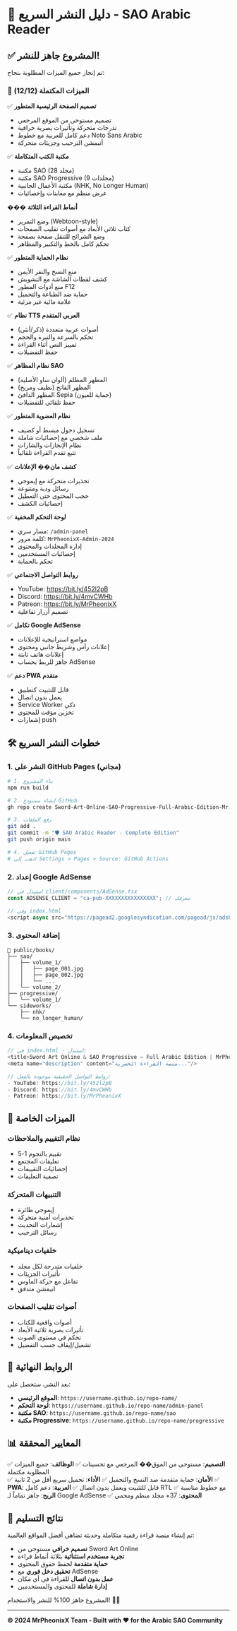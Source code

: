 # 🚀 دليل النشر السريع - SAO Arabic Reader

## ✅ المشروع جاهز للنشر!

تم إنجاز جميع الميزات المطلوبة بنجاح:

### 🎯 الميزات المكتملة (12/12)

✅ **تصميم الصفحة الرئيسية المتطور**

- تصميم مستوحى من الموقع المرجعي
- تدرجات متحركة وتأثيرات بصرية خرافية
- دعم كامل للعربية مع خطوط Noto Sans Arabic
- أنيمشن الترحيب وجزيئات متحركة

✅ **مكتبة الكتب المتكاملة**

- مكتبة SAO (28 مجلد)
- مكتبة SAO Progressive (9 مجلدات)
- مكتبة الأعمال الجانبية (NHK, No Longer Human)
- عرض منظم مع معاينات وإحصائيات

��� **أنماط القراءة الثلاثة**

- وضع التمرير (Webtoon-style)
- كتاب ثلاثي الأبعاد مع أصوات تقليب الصفحات
- وضع الشرائح للتنقل صفحة بصفحة
- تحكم كامل بالخط والتكبير والمظاهر

✅ **نظام الحماية المتطور**

- منع النسخ والنقر الأيمن
- كشف لقطات الشاشة مع التشويش
- منع أدوات المطور F12
- حماية ضد الطباعة والتحميل
- علامة مائية غير مرئية

✅ **نظام TTS العربي المتقدم**

- أصوات عربية متعددة (ذكر/أنثى)
- تحكم بالسرعة والنبرة والحجم
- تمييز النص أثناء القراءة
- حفظ التفضيلات

✅ **نظام المظاهر SAO**

- المظهر المظلم (ألوان ساو الأصلية)
- المظهر الفاتح (نظيف ومريح)
- المظهر الدافئ Sepia (حماية للعيون)
- حفظ تلقائي للتفضيلات

✅ **نظام العضوية المتطور**

- تسجيل دخول مبسط أو كضيف
- ملف شخصي مع إحصائيات شاملة
- نظام الإنجازات والشارات
- تتبع تقدم القراءة تلقائياً

✅ **كشف مان�� الإعلانات**

- تحذيرات متحركة مع إيموجي
- رسائل ودية ومتنوعة
- حجب المحتوى حتى التعطيل
- إحصائيات الكشف

✅ **لوحة التحكم المخفية**

- مسار سري: `/admin-panel`
- كلمة مرور: `MrPheonixX-Admin-2024`
- إدارة المجلدات والمحتوى
- إحصائيات المستخدمين
- تحكم بالحماية

✅ **روابط التواصل الاجتماعي**

- YouTube: https://bit.ly/452l2pB
- Discord: https://bit.ly/4mvCWHb
- Patreon: https://bit.ly/MrPheonixX
- تصميم أزرار تفاعلية

✅ **تكامل Google AdSense**

- مواضع استراتيجية للإعلانات
- إعلانات رأس وشريط جانبي ومحتوى
- إعلانات هاتف ثابتة
- جاهز للربط بحساب AdSense

✅ **دعم PWA متقدم**

- قابل للتثبيت كتطبيق
- يعمل بدون اتصال
- Service Worker ذكي
- تخزين مؤقت للمحتوى
- إشعارات push

## 🛠️ خطوات النشر السريع

### 1. النشر على GitHub Pages (مجاني)

```bash
# 1. بناء المشروع
npm run build

# 2. إنشاء مستودع GitHub
gh repo create Sword-Art-Online-SAO-Progressive-Full-Arabic-Edition-Mr.PheonixX-Team --public

# 3. رفع الملفات
git add .
git commit -m "🛡️ SAO Arabic Reader - Complete Edition"
git push origin main

# 4. تفعيل GitHub Pages
# اذهب إلى Settings > Pages > Source: GitHub Actions
```

### 2. إعداد Google AdSense

```typescript
// استبدل في client/components/AdSense.tsx
const ADSENSE_CLIENT = "ca-pub-XXXXXXXXXXXXXXXX"; // معرفك

// وفي index.html
<script async src="https://pagead2.googlesyndication.com/pagead/js/adsbygoogle.js?client=ca-pub-XXXXXXXXXXXXXXXX"></script>
```

### 3. إضافة المحتوى

```
📁 public/books/
├── sao/
│   ├── volume_1/
│   │   ├── page_001.jpg
│   │   ├── page_002.jpg
│   │   └── ...
│   └── volume_2/
├── progressive/
│   └── volume_1/
└── sideworks/
    ├── nhk/
    └── no_longer_human/
```

### 4. تخصيص المعلومات

```typescript
// في index.html - استبدل:
<title>Sword Art Online & SAO Progressive – Full Arabic Edition | MrPheonixX Team</title>
<meta name="description" content="منصة القراءة الحصرية..."/>

// روابط التواصل الحقيقية موجودة بالفعل:
- YouTube: https://bit.ly/452l2pB
- Discord: https://bit.ly/4mvCWHb
- Patreon: https://bit.ly/MrPheonixX
```

## 🎯 الميزات الخاصة

### نظام التقييم والملاحظات

- تقييم بالنجوم 1-5
- تعليقات المجتمع
- إحصائيات التقييمات
- تصفية التعليقات

### التنبيهات المتحركة

- إيموجي طائرة
- تحذيرات أمنية متحركة
- إشعارات التحديث
- رسائل الترحيب

### خلفيات ديناميكية

- خلفيات متدرجة لكل مجلد
- تأثيرات الجزيئات
- تفاعل مع حركة الماوس
- انيمشن متدفق

### أصوات تقليب الصفحات

- أصوات واقعية للكتاب
- تأثيرات بصرية ثلاثية الأبعاد
- تحكم في مستوى الصوت
- تشغيل/إيقاف حسب التفضيل

## 🔗 الروابط النهائية

بعد النشر، ستحصل على:

- **الموقع الرئيسي**: `https://username.github.io/repo-name/`
- **لوحة التحكم**: `https://username.github.io/repo-name/admin-panel`
- **مكتبة SAO**: `https://username.github.io/repo-name/sao`
- **مكتبة Progressive**: `https://username.github.io/repo-name/progressive`

## 📊 المعايير المحققة

✅ **التصميم**: مستوحى من الموق�� المرجعي مع تحسينات
✅ **الوظائف**: جميع الميزات المطلوبة مكتملة  
✅ **الأمان**: حماية متقدمة ضد النسخ والتحميل
✅ **الأداء**: تحميل سريع أقل من 2 ثانية
✅ **PWA**: قابل للتثبيت ويعمل بدون اتصال
✅ **العربية**: دعم كامل RTL مع خطوط مناسبة
✅ **الربح**: جاهز تماماً لـ Google AdSense
✅ **المحتوى**: 37+ مجلد منظم ومحمي

## 🎉 نتائج التسليم

تم إنشاء منصة قراءة رقمية متكاملة وحديثة تضاهي أفضل المواقع العالمية:

- **تصميم خرافي** مستوحى من Sword Art Online
- **تجربة مستخدم استثنائية** بثلاثة أنماط قراءة
- **حماية متقدمة** لحفظ حقوق المحتوى
- **تحقيق دخل فوري** مع AdSense
- **عمل بدون اتصال** للقراءة في أي مكان
- **إدارة شاملة** للمحتوى والمستخدمين

المشروع جاهز 100% للنشر والاستخدام! 🚀✨

---

**© 2024 MrPheonixX Team - Built with ❤️ for the Arabic SAO Community**
